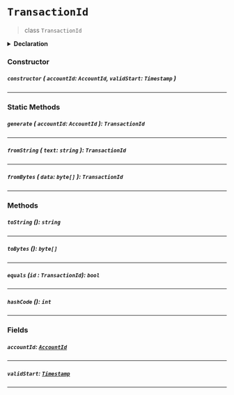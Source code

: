 # `TransactionId`

> class `TransactionId`

<details>
<summary><b>Declaration</b></summary>

```typescript
class TransactionId {
    static generate(accountId: AccountId): TransactionId;

    static fromString(text: string): TransactionId;

    constructor(accountId: AccountId, validStart: Timestamp);

    toString(): string;

    accountId: AccountId;

    validStart: Timestamp;
}
```

</details>

### Constructor

##### `constructor` ( `accountId`: `AccountId`, `validStart`: `Timestamp` )

---

### Static Methods

##### `generate` ( `accountId`: `AccountId` ): `TransactionId`

---

##### `fromString` ( `text`: `string` ): `TransactionId`

---

##### `fromBytes` ( `data`: `byte[]` ): `TransactionId`

---

### Methods

##### `toString` (): `string`

---

##### `toBytes` (): `byte[]`

---

##### `equals` (`id` : `TransactionId`): `bool`

---

##### `hashCode` (): `int`

---

### Fields

##### `accountId`: [`AccountId`](reference/AccountId.md)

---

##### `validStart`: [`Timestamp`](reference/Timestamp.md)

---
